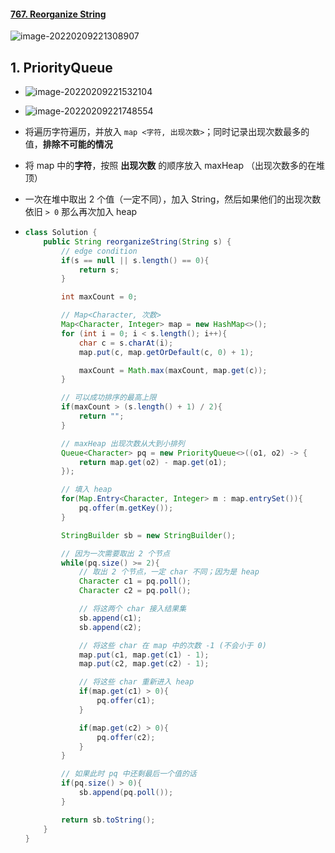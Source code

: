 #### [767. Reorganize String](https://leetcode-cn.com/problems/reorganize-string/)

![image-20220209221308907](https://raw.githubusercontent.com/TWDH/Leetcode-From-Zero/pictures/img/image-20220209221308907.png)

## 1. PriorityQueue

- ![image-20220209221532104](https://raw.githubusercontent.com/TWDH/Leetcode-From-Zero/pictures/img/image-20220209221532104.png)

- ![image-20220209221748554](https://raw.githubusercontent.com/TWDH/Leetcode-From-Zero/pictures/img/image-20220209221748554.png)

- 将遍历字符遍历，并放入 `map <字符, 出现次数>`；同时记录出现次数最多的值，**排除不可能的情况**

- 将 map 中的**字符**，按照 **出现次数** 的顺序放入 maxHeap （出现次数多的在堆顶）

- 一次在堆中取出 2 个值（一定不同），加入 String，然后如果他们的出现次数依旧 `> 0` 那么再次加入 heap

- ```java
  class Solution {
      public String reorganizeString(String s) {
          // edge condition
          if(s == null || s.length() == 0){
              return s;
          }
  
          int maxCount = 0;
  
          // Map<Character, 次数>
          Map<Character, Integer> map = new HashMap<>();
          for (int i = 0; i < s.length(); i++){
              char c = s.charAt(i);
              map.put(c, map.getOrDefault(c, 0) + 1);
  
              maxCount = Math.max(maxCount, map.get(c));
          }
  
          // 可以成功排序的最高上限
          if(maxCount > (s.length() + 1) / 2){
              return "";
          }
  
          // maxHeap 出现次数从大到小排列
          Queue<Character> pq = new PriorityQueue<>((o1, o2) -> {
              return map.get(o2) - map.get(o1);
          });
  
          // 填入 heap
          for(Map.Entry<Character, Integer> m : map.entrySet()){
              pq.offer(m.getKey());
          }
  
          StringBuilder sb = new StringBuilder();
  
          // 因为一次需要取出 2 个节点
          while(pq.size() >= 2){
              // 取出 2 个节点，一定 char 不同；因为是 heap
              Character c1 = pq.poll();
              Character c2 = pq.poll();
  
              // 将这两个 char 接入结果集
              sb.append(c1);
              sb.append(c2);
  
              // 将这些 char 在 map 中的次数 -1 (不会小于 0)
              map.put(c1, map.get(c1) - 1);
              map.put(c2, map.get(c2) - 1);
  
              // 将这些 char 重新进入 heap
              if(map.get(c1) > 0){
                  pq.offer(c1);
              }
  
              if(map.get(c2) > 0){
                  pq.offer(c2);
              }
          }
  
          // 如果此时 pq 中还剩最后一个值的话
          if(pq.size() > 0){
              sb.append(pq.poll());
          }
  
          return sb.toString();
      }
  }
  ```



